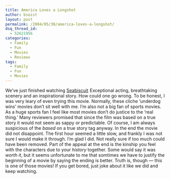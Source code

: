 ```yaml
---
title: America Loves a Longshot
author: bsoist
layout: post
permalink: /2004/05/30/america-loves-a-longshot/
dsq_thread_id:
  - 52621956
categories:
  - Family
  - Fun
  - Movies
  - Reviews
tags:
  - Family
  - Fun
  - Movies
---
```

We&#8217;ve just finished watching <a href="http://www.amazon.com/gp/product/B00HFFCLIW/ref=as_li_tl?ie=UTF8&camp=1789&creative=390957&creativeASIN=B00HFFCLIW&linkCode=as2&tag=weifyoasme-20&linkId=WPA5RFMNBHT67PR2">Seabiscuit</a><img src="http://ir-na.amazon-adsystem.com/e/ir?t=weifyoasme-20&l=as2&o=1&a=B00HFFCLIW" width="1" height="1" border="0" alt="" style="border:none !important; margin:0px !important;" /> Exceptional acting, breathtaking scenery and an inspirational story. How could one go wrong. To be honest, I was very leary of even trying this movie. Normally, these cliche &#8216;underdog wins&#8217; movies don&#8217;t sit well with me. I&#8217;m also not a big fan of sports movies. As a huge sports fan I feel like most movies don&#8217;t do justice to the &#8216;real thing.&#8217; Many reviewers promised that since the film was based on a true story it would not seem as sappy or predictable. Of course, I am always suspicious of the *based* on a true story tag anyway. In the end the movie did not disappoint. The first hour seemed a little slow, and frankly I was not sure I would make it through. I&#8217;m glad I did. Not really sure if too much could have been removed. Part of the appeal at the end is the kinship you feel with the characters due to your *history* together. Some would say it was *worth it*, but it seems unfortunate to me that somtimes we have to justify the beginning of a movie by saying the ending is better. Truth is, though &#8212; this is one of those movies! If you get bored, just joke about it like we did and keep watching. <i class="fa fa-smile-o"></i>

